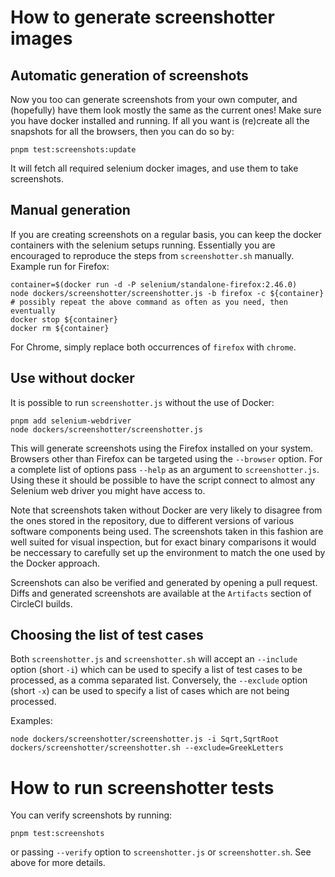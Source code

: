 # How to generate screenshotter images

## Automatic generation of screenshots

Now you too can generate screenshots from your own computer, and (hopefully)
have them look mostly the same as the current ones! Make sure you have docker
installed and running.
If all you want is (re)create
all the snapshots for all the browsers, then you can do so by:

    pnpm test:screenshots:update

It will fetch all required selenium docker images, and use them to
take screenshots.

## Manual generation

If you are creating screenshots on a regular basis, you can keep the
docker containers with the selenium setups running.  Essentially you
are encouraged to reproduce the steps from `screenshotter.sh`
manually.  Example run for Firefox:

    container=$(docker run -d -P selenium/standalone-firefox:2.46.0)
    node dockers/screenshotter/screenshotter.js -b firefox -c ${container}
    # possibly repeat the above command as often as you need, then eventually
    docker stop ${container}
    docker rm ${container}

For Chrome, simply replace both occurrences of `firefox` with `chrome`.

## Use without docker

It is possible to run `screenshotter.js` without the use of Docker:

    pnpm add selenium-webdriver
    node dockers/screenshotter/screenshotter.js

This will generate screenshots using the Firefox installed on your system.
Browsers other than Firefox can be targeted using the `--browser` option.
For a complete list of options pass `--help` as an argument to
`screenshotter.js`.  Using these it should be possible to have the script
connect to almost any Selenium web driver you might have access to.

Note that screenshots taken without Docker are very likely to disagree
from the ones stored in the repository, due to different versions of
various software components being used.  The screenshots taken in this
fashion are well suited for visual inspection, but for exact binary
comparisons it would be neccessary to carefully set up the environment
to match the one used by the Docker approach.

Screenshots can also be verified and generated by opening a pull request.
Diffs and generated screenshots are available at the `Artifacts` section
of CircleCI builds.

## Choosing the list of test cases

Both `screenshotter.js` and `screenshotter.sh` will accept
an `--include` option (short `-i`) which can be used to specify
a list of test cases to be processed, as a comma separated list.
Conversely, the `--exclude` option (short `-x`) can be used
to specify a list of cases which are not being processed.

Examples:

    node dockers/screenshotter/screenshotter.js -i Sqrt,SqrtRoot
    dockers/screenshotter/screenshotter.sh --exclude=GreekLetters

# How to run screenshotter tests

You can verify screenshots by running:

    pnpm test:screenshots

or passing `--verify` option to `screenshotter.js` or `screenshotter.sh`.
See above for more details.

